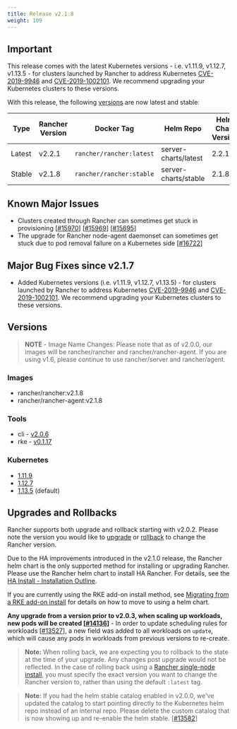 ```yaml
---
title: Release v2.1.8
weight: 109
---
```


## Important

This release comes with the latest Kubernetes versions  - i.e. v1.11.9, v1.12.7, v1.13.5 - for clusters launched by Rancher to address Kubernetes [CVE-2019-9946](https://github.com/kubernetes/kubernetes/pull/75455) and [CVE-2019-1002101](https://github.com/kubernetes/kubernetes/pull/75037). We recommend upgrading your Kubernetes clusters to these versions. 

With this release, the following [versions](https://rancher.com/docs/rancher/v2.x/en/installation/server-tags/) are now latest and stable:

|Type | Rancher Version | Docker Tag |Helm Repo| Helm Chart Version |
|---|---|---|---|---|
| Latest | v2.2.1 | `rancher/rancher:latest` | server-charts/latest | 2.2.1 |
| Stable | v2.1.8 | `rancher/rancher:stable` | server-charts/stable | 2.1.8 | 

## Known Major Issues

* Clusters created through Rancher can sometimes get stuck in provisioning [[#15970](https://github.com/rancher/rancher/issues/15970)] [[#15969](https://github.com/rancher/rancher/issues/15969)] [[#15695](https://github.com/rancher/rancher/issues/15695)]
* The upgrade for Rancher node-agent daemonset can sometimes get stuck due to pod removal failure on a Kubernetes side [[#16722](https://github.com/rancher/rancher/issues/16722)]


## Major Bug Fixes since v2.1.7

* Added Kubernetes versions (i.e. v1.11.9, v1.12.7, v1.13.5) - for clusters launched by Rancher to address Kubernetes [CVE-2019-9946](https://github.com/kubernetes/kubernetes/pull/75455) and [CVE-2019-1002101](https://github.com/kubernetes/kubernetes/pull/75037). We recommend upgrading your Kubernetes clusters to these versions. 


## Versions

> **NOTE** - Image Name Changes: Please note that as of v2.0.0, our images will be rancher/rancher and rancher/rancher-agent. If you are using v1.6, please continue to use rancher/server and rancher/agent.

### Images
- rancher/rancher:v2.1.8
- rancher/rancher-agent:v2.1.8

### Tools
- cli - [v2.0.6](https://github.com/rancher/cli/releases/tag/v2.0.6)
- rke - [v0.1.17](https://github.com/rancher/rke/releases/tag/v0.1.17)

### Kubernetes

-  [1.11.9](https://github.com/rancher/hyperkube/releases/tag/v1.11.9-rancher1)
-  [1.12.7](https://github.com/rancher/hyperkube/releases/tag/v1.12.7-rancher1) 
-  [1.13.5](https://github.com/rancher/hyperkube/releases/tag/v1.13.5-rancher1) (default)


## Upgrades and Rollbacks

Rancher supports both upgrade and rollback starting with v2.0.2.  Please note the version you would like to [upgrade](https://rancher.com/docs/rancher/v2.x/en/upgrades/) or [rollback](https://rancher.com/docs/rancher/v2.x/en/backups/rollbacks/) to change the Rancher version.

Due to the HA improvements introduced in the v2.1.0 release, the Rancher helm chart is the only supported method for installing or upgrading Rancher. Please use the Rancher helm chart to install HA Rancher. For details, see the [HA Install - Installation Outline](https://rancher.com/docs/rancher/v2.x/en/installation/ha/#installation-outline).

If you are currently using the RKE add-on install method, see [Migrating from a RKE add-on install](https://rancher.com/docs/rancher/v2.x/en/upgrades/upgrades/migrating-from-rke-add-on/) for details on how to move to using a helm chart.

**Any upgrade from a version prior to v2.0.3, when scaling up workloads, new pods will be created [[#14136](https://github.com/rancher/rancher/issues/14136)]** - In order to update scheduling rules for workloads [[#13527](https://github.com/rancher/rancher/issues/13527)], a new field was added to all workloads on `update`, which will cause any pods in workloads from previous versions to re-create. 

> **Note:** When rolling back, we are expecting you to rollback to the state at the time of your upgrade. Any changes post upgrade would not be reflected. In the case of rolling back using a [Rancher single-node install](https://rancher.com/docs/rancher/v2.x/en/installation/single-node-install/), you must specify the exact version you want to change the Rancher version to, rather than using the default `:latest` tag.

> **Note:** If you had the helm stable catalog enabled in v2.0.0, we've updated the catalog to start pointing directly to the Kubernetes helm repo instead of an internal repo. Please delete the custom catalog that is now showing up and re-enable the helm stable. [[#13582](https://github.com/rancher/rancher/issues/13582)]
